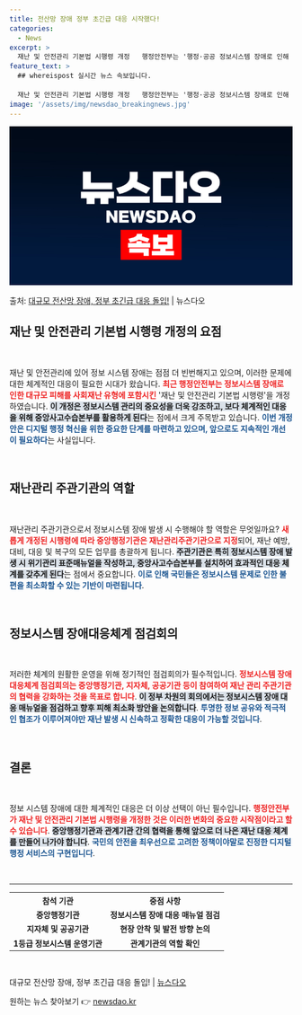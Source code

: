 ```yaml
---
title: 전산망 장애 정부 초긴급 대응 시작했다!
categories:
  - News
excerpt: >
  재난 및 안전관리 기본법 시행령 개정   행정안전부는 '행정·공공 정보시스템 장애로 인해 발생하는 대규모 피…
feature_text: >
  ## whereispost 실시간 뉴스 속보입니다.

  재난 및 안전관리 기본법 시행령 개정   행정안전부는 '행정·공공 정보시스템 장애로 인해 발생하는 대규모 피…
image: '/assets/img/newsdao_breakingnews.jpg'
---
```


![뉴스다오 속보](/assets/img/newsdao_breakingnews.jpg)

<p>출처: <a href="https://newsdao.kr/4894" rel="dofollow">대규모 전산망 장애, 정부 초긴급 대응 돌입!</a> | 뉴스다오</p>

<h2 data-ke-size="size26">재난 및 안전관리 기본법 시행령 개정의 요점</h2>

<p data-ke-size="size16">&nbsp;</p>
재난 및 안전관리에 있어 정보 시스템 장애는 점점 더 빈번해지고 있으며, 이러한 문제에 대한 체계적인 대응이 필요한 시대가 왔습니다. <b><span style="color: #ee2323;">최근 행정안전부는 정보시스템 장애로 인한 대규모 피해를 사회재난 유형에 포함시킨</span></b> '재난 및 안전관리 기본법 시행령'을 개정하였습니다. <b><span style="background-color: #21538527;">이 개정은 정보시스템 관리의 중요성을 더욱 강조하고, 보다 체계적인 대응을 위해 중앙사고수습본부를 활용하게 된다</span></b>는 점에서 크게 주목받고 있습니다. <b><span style="color: #1a5490;">이번 개정안은 디지털 행정 혁신을 위한 중요한 단계를 마련하고 있으며, 앞으로도 지속적인 개선이 필요하다</span></b>는 사실입니다.

<p data-ke-size="size16">&nbsp;</p>

<h2 data-ke-size="size26">재난관리 주관기관의 역할</h2>

<p data-ke-size="size16">&nbsp;</p>
재난관리 주관기관으로서 정보시스템 장애 발생 시 수행해야 할 역할은 무엇일까요? <b><span style="color: #ee2323;">새롭게 개정된 시행령에 따라 중앙행정기관은 재난관리주관기관으로 지정</span></b>되어, 재난 예방, 대비, 대응 및 복구의 모든 업무를 총괄하게 됩니다. <b><span style="background-color: #21538527;">주관기관은 특히 정보시스템 장애 발생 시 위기관리 표준매뉴얼을 작성하고, 중앙사고수습본부를 설치하여 효과적인 대응 체계를 갖추게 된다</span></b>는 점에서 중요합니다. <b><span style="color: #1a5490;">이로 인해 국민들은 정보시스템 문제로 인한 불편을 최소화할 수 있는 기반이 마련됩니다</span></b>.

<p data-ke-size="size16">&nbsp;</p>

<h2 data-ke-size="size26">정보시스템 장애대응체계 점검회의</h2>

<p data-ke-size="size16">&nbsp;</p>
저러한 체계의 원활한 운영을 위해 정기적인 점검회의가 필수적입니다. <b><span style="color: #ee2323;">정보시스템 장애대응체계 점검회의는 중앙행정기관, 지자체, 공공기관 등이 참여하여 재난 관리 주관기관의 협력을 강화하는 것을 목표로 합니다</span></b>. <b><span style="background-color: #21538527;">이 정부 차원의 회의에서는 정보시스템 장애 대응 매뉴얼을 점검하고 향후 피해 최소화 방안을 논의합니다</span></b>. <b><span style="color: #1a5490;">투명한 정보 공유와 적극적인 협조가 이루어져야만 재난 발생 시 신속하고 정확한 대응이 가능할 것입니다</span></b>.

<p data-ke-size="size16">&nbsp;</p>

<h2 data-ke-size="size26">결론</h2>

<p data-ke-size="size16">&nbsp;</p>
정보 시스템 장애에 대한 체계적인 대응은 더 이상 선택이 아닌 필수입니다. <b><span style="color: #ee2323;">행정안전부가 재난 및 안전관리 기본법 시행령을 개정한 것은 이러한 변화의 중요한 시작점이라고 할 수 있습니다</span></b>. <b><span style="background-color: #21538527;">중앙행정기관과 관계기관 간의 협력을 통해 앞으로 더 나은 재난 대응 체계를 만들어 나가야 합니다</span></b>. <b><span style="color: #1a5490;">국민의 안전을 최우선으로 고려한 정책이야말로 진정한 디지털 행정 서비스의 구현입니다</span></b>.

<p data-ke-size="size16">&nbsp;</p>

<hr />

<table style="width:100%;">
  <tr>
    <th style="text-align: center;">참석 기관</th>
    <th style="text-align: center;">중점 사항</th>
  </tr>
  <tr>
    <td style="text-align: center; height: 17px;"><b>중앙행정기관</b></td>
    <td style="text-align: center; height: 17px;"><b>정보시스템 장애 대응 매뉴얼 점검</b></td>
  </tr>
  <tr>
    <td style="text-align: center; height: 17px;"><b>지자체 및 공공기관</b></td>
    <td style="text-align: center; height: 17px;"><b>현장 안착 및 발전 방향 논의</b></td>
  </tr>
  <tr>
    <td style="text-align: center; height: 17px;"><b>1등급 정보시스템 운영기관</b></td>
    <td style="text-align: center; height: 17px;"><b>관계기관의 역할 확인</b></td>
  </tr>
</table>

<p data-ke-size="size16">&nbsp;</p>

대규모 전산망 장애, 정부 초긴급 대응 돌입! | <a href="https://newsdao.kr/4894">뉴스다오</a> 

원하는 뉴스 찾아보기 👉 <a href="https://newsdao.kr" rel="dofollow">newsdao.kr</a>


